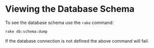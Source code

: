 # Viewing the Database Schema


To see the database schema use the `rake` command:

```bash
rake db:schema:dump
```

If the database connection is not defined the above command will fail.